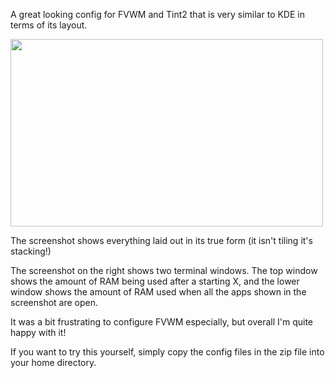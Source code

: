 A great looking config for FVWM and Tint2 that is very similar to KDE in terms of its layout.

<img src="https://i.imgur.com/X3qqylV.png" width="500px" height="300px"></img>

The screenshot shows everything laid out in its true form (it isn't tiling it's stacking!)

The screenshot on the right shows two terminal windows. The top window shows the amount of RAM being used after a starting X, and the lower window shows the amount of RAM used when all the apps shown in the screenshot are open.

It was a bit frustrating to configure FVWM especially, but overall I'm quite happy with it!

If you want to try this yourself, simply copy the config files in the zip file into your home directory.
